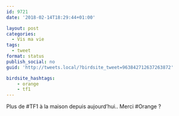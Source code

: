```yaml
---
id: 9721
date: '2018-02-14T18:29:44+01:00'

layout: post
categories:
  - Vis ma vie
tags:
  - tweet
format: status
publish_social: no
guid: 'http://tweets.local/?birdsite_tweet=963842712637263872'

birdsite_hashtags:
    - orange
    - tf1
---
```


Plus de #TF1 à la maison depuis aujourd’hui.. Merci #Orange ?